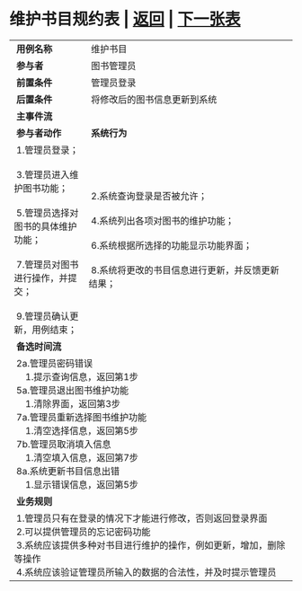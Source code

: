 # 维护书目规约表 | [返回](../README.md) | [下一张表](./usercase8.md)
<table >
    <tr>
        <td width="150"> <b>&nbsp;用例名称</b></td>
        <td colspan="2" width="700">&nbsp;维护书目</td>
    </tr>
    <tr>
        <td width="150"> <b>&nbsp;参与者</b></td>
        <td colspan="2" width="700">&nbsp;图书管理员</td>
    </tr>
    <tr>
        <td width="150"> <b>&nbsp;前置条件</b></td>
        <td colspan="2" width="700">&nbsp;管理员登录</td>
    </tr>
    <tr>
        <td width="150"> <b>&nbsp;后置条件</b></td>
        <td colspan="2" width="700">&nbsp;将修改后的图书信息更新到系统</td>
    </tr>
    <tr>
        <td colspan="3" width="200"> <b>&nbsp;主事件流</b></td>
    </tr>
    <tr>
        <td colspan="2" width="180"> <b>&nbsp;参与者动作</b></td>
        <td width="410"> <b>&nbsp;系统行为</b></td>
    </tr>
    <tr>
        <td colspan="2" width="180">
            <span>&nbsp;1.管理员登录；</span>
            <br>
            <span>&nbsp;</span>
            <br>
            <span>&nbsp;3.管理员进入维护图书功能；</span>
            <br>
            <span>&nbsp;</span>
            <br>
            <span>&nbsp;5.管理员选择对图书的具体维护功能；</span>
            <br>
            <span>&nbsp;</span>
            <br>
            <span>&nbsp;7.管理员对图书进行操作，并提交；</span>
            <br>
            <span>&nbsp;</span>
            <br>
            <span>&nbsp;9.管理员确认更新，用例结束；</span>
        </td>
        <td width="480">
            <span>&nbsp;</span>
            <br>
            <span>&nbsp;2.系统查询登录是否被允许；</span>
            <br>
            <span>&nbsp;</span>
            <br>
            <span>&nbsp;4.系统列出各项对图书的维护功能；</span>
            <br>
            <span>&nbsp;</span>
            <br>
            <span>&nbsp;6.系统根据所选择的功能显示功能界面；</span>
            <br>
            <span>&nbsp;</span>
            <br>
            <span>&nbsp;8.系统将更改的书目信息进行更新，并反馈更新结果；</span>
            <br>
            <span>&nbsp;</span>
        </td>
    </tr>
    <tr>
        <td colspan="3" width="200"> <b>&nbsp;备选时间流</b></td>
    </tr>
    <tr>
        <td colspan="3" width="200">
            <span>&nbsp;2a.管理员密码错误</span>
            <br>
            <span>&nbsp;&emsp;1.提示查询信息，返回第1步</span>
            <br>
            <span>&nbsp;5a.管理员退出图书维护功能</span>
            <br>
            <span>&nbsp;&emsp;1.清除界面，返回第3步</span>
            <br>
            <span>&nbsp;7a.管理员重新选择图书维护功能</span>
            <br>
            <span>&nbsp;&emsp;1.清空选择信息，返回第5步</span>
            <br>
            <span>&nbsp;7b.管理员取消填入信息</span>
            <br>
            <span>&nbsp;&emsp;1.清空填入信息，返回第7步</span>
            <br>
            <span>&nbsp;8a.系统更新书目信息出错</span>
            <br>
            <span>&nbsp;&emsp;1.显示错误信息，返回第5步</span>
        </td>
    </tr>
    <tr>
        <td colspan="3" width="200"> <b>&nbsp;业务规则</b></td>
    </tr>
    <tr>
        <td colspan="3" width="200">
            <span>&nbsp;1.管理员只有在登录的情况下才能进行修改，否则返回登录界面</span>
            <br>
            <span>&nbsp;2.可以提供管理员的忘记密码功能</span>
            <br>
            <span>&nbsp;3.系统应该提供多种对书目进行维护的操作，例如更新，增加，删除等操作</span>
            <br>
            <span>&nbsp;4.系统应该验证管理员所输入的数据的合法性，并及时提示管理员</span>
        </td>
    </tr>
</table>